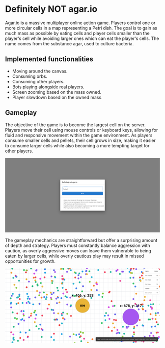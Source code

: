 # Definitely NOT agar.io

Agar.io is a massive multiplayer online action game. Players control one or more circular cells in a map representing a Petri dish. The goal is to gain as much mass as possible by eating cells and player cells smaller than the player's cell while avoiding larger ones which can eat the player's cells. The name comes from the substance agar, used to culture bacteria.

## Implemented functionalities

- Moving around the canvas.
- Consuming orbs.
- Consuming other players.
- Bots playing alongside real players.
- Screen zooming based on the mass owned.
- Player slowdown based on the owned mass.

## Gameplay

The objective of the game is to become the largest cell on the server. Players move their cell using mouse controls or keyboard keys, allowing for fluid and responsive movement within the game environment. As players consume smaller cells and pellets, their cell grows in size, making it easier to consume larger cells while also becoming a more tempting target for other players.

![landing page](./assets/landing-page.png)

The gameplay mechanics are straightforward but offer a surprising amount of depth and strategy. Players must constantly balance aggression with caution, as overly aggressive moves can leave them vulnerable to being eaten by larger cells, while overly cautious play may result in missed opportunities for growth.

![play game](./assets/play-game.png)
